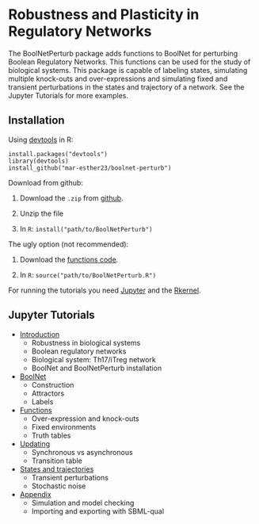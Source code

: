 # Robustness and Plasticity in Regulatory Networks

The BoolNetPerturb package adds functions to BoolNet for perturbing Boolean Regulatory Networks. This functions can be used for the study of biological systems. This package is capable of labeling states, simulating multiple knock-outs and over-expressions and simulating fixed and transient perturbations in the states and trajectory of a network. See the Jupyter Tutorials for more examples.

## Installation
Using [devtools](https://github.com/hadley/devtools) in R:
```
install.packages("devtools")
library(devtools)
install_github("mar-esther23/boolnet-perturb")
```

Download from github:

1. Download the `.zip` from [github](https://github.com/mar-esther23/boolnet-perturb). 

2. Unzip the file

3. In `R`: `install("path/to/BoolNetPerturb")`


The ugly option (not recommended):

1. Download the [functions code](https://github.com/mar-esther23/boolnet-perturb/blob/master/BoolNetPerturb/R/BoolNetPerturb.R).

2. In `R`: `source("path/to/BoolNetPerturb.R")`




For running the tutorials you need [Jupyter](http://jupyter.readthedocs.org/en/latest/install.html) and the [Rkernel](http://irkernel.github.io/installation/).

## Jupyter Tutorials

* [Introduction](./Jupyter_Tutorial/RPRN-Introduction.ipynb)
    * Robustness in biological systems
    * Boolean regulatory networks
    * Biological system: Th17/iTreg network
    * BoolNet and BoolNetPerturb installation
* [BoolNet](./Jupyter_Tutorial/RPRN-BoolNet.ipynb)
    * Construction
    * Attractors
    * Labels
* [Functions](./Jupyter_Tutorial/RPRN-Functions.ipynb)
    * Over-expression and knock-outs
    * Fixed environments
    * Truth tables
* [Updating](./Jupyter_Tutorial/RPRN-Updating.ipynb)
    * Synchronous vs asynchronous
    * Transition table
* [States and trajectories](./Jupyter_Tutorial/RPRN-States-Trajectories.ipynb)
    * Transient perturbations
    * Stochastic noise
* [Appendix](./Jupyter_Tutorial/RPRN-Appendix.ipynb)
    * Simulation and model checking
    * Importing and exporting with SBML-qual
